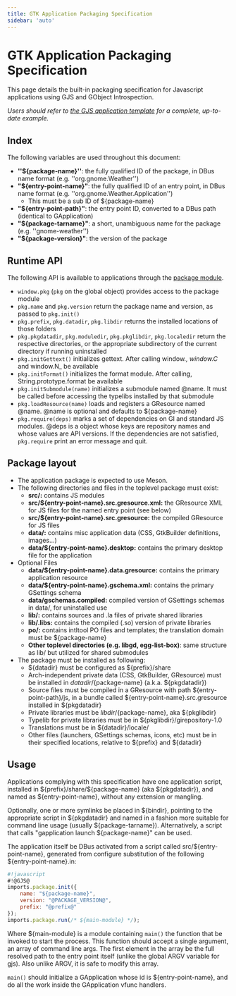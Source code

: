 ```yaml
---
title: GTK Application Packaging Specification
sidebar: 'auto'
---
```

# GTK Application Packaging Specification

This page details the built-in packaging specification for Javascript applications using GJS and GObject Introspection.

*Users should refer to [the GJS application template](https://github.com/gcampax/gtk-js-app) for a complete, up-to-date example.*

## Index

The following variables are used throughout this document:

* **''${package-name}''**: the fully qualified ID of the package, in DBus name format (e.g. ''org.gnome.Weather'')
* **"${entry-point-name}"**: the fully qualified ID of an entry point, in DBus name format (e.g. ''org.gnome.Weather.Application'')
  * This must be a sub ID of ${package-name}
* **"${entry-point-path}"**: the entry point ID, converted to a DBus path (identical to GApplication)
* **"${package-tarname}"**: a short, unambiguous name for the package (e.g. ''gnome-weather'')
* **"${package-version}"**: the version of the package

##  Runtime API

The following API is available to applications through the [package module](https://gitlab.gnome.org/GNOME/gjs/-/blob/master/doc/Package/Specification.md).

 * `window.pkg` (`pkg` on the global object) provides access to the package module
 * `pkg.name` and `pkg.version` return the package name and version, as passed to `pkg.init()`
 * `pkg.prefix`, `pkg.datadir`, `pkg.libdir` returns the installed locations of those folders
 * `pkg.pkgdatadir`, `pkg.moduledir`, `pkg.pkglibdir`, `pkg.localedir` return the respective directories, or the appropriate subdirectory of the current directory if running uninstalled
 * `pkg.initGettext()` initializes gettext. After calling window._, window.C_ and window.N_ be available
 * `pkg.initFormat()` initializes the format module. After calling, String.prototype.format be available
 * `pkg.initSubmodule(name)` initializes a submodule named @name. It must be called before accessing the typelibs installed by that submodule
 * `pkg.loadResource(name)` loads and registers a GResource named @name. @name is optional and defaults to ${package-name}
 * `pkg.require(deps)` marks a set of dependencies on GI and standard JS modules. @deps is a object whose keys are repository names and whose values are API versions. If the dependencies are not satisfied, `pkg.require` print an error message and quit.

##  Package layout

 * The application package is expected to use Meson.
 * The following directories and files in the toplevel package must exist:
   * **src/:** contains JS modules
   * **src/${entry-point-name}.src.gresource.xml:**  the GResource XML for JS files for the named entry point (see below)
   * **src/${entry-point-name}.src.gresource:** the compiled GResource for JS files
   * **data/:** contains misc application data (CSS, GtkBuilder definitions, images...)
   * **data/${entry-point-name}.desktop:** contains the primary desktop file for the application
 * Optional Files
   * **data/${entry-point-name}.data.gresource:** contains the primary application resource
   * **data/${entry-point-name}.gschema.xml:** contains the primary GSettings schema
   * **data/gschemas.compiled:** compiled version of GSettings schemas in data/, for uninstalled use
   * **lib/:** contains sources and .la files of private shared libraries
   * **lib/.libs:** contains the compiled (.so) version of private libraries
   * **po/:** contains intltool PO files and templates; the translation domain must be ${package-name}
   * **Other toplevel directories (e.g. libgd,  egg-list-box)**: same structure as lib/ but utilized for shared submodules
 * The package must be installed as following:
   * ${datadir} must be configured as ${prefix}/share
   * Arch-independent private data (CSS, GtkBuilder, GResource) must be installed in ${datadir}/${package-name} (a.k.a. ${pkgdatadir})
   * Source files must be compiled in a GResource with path ${entry-point-path}/js, in a bundle called ${entry-point-name}.src.gresource installed in ${pkgdatadir}
   * Private libraries must be ${libdir}/${package-name}, aka \${pkglibdir}
   * Typelib for private libraries must be in ${pkglibdir}/girepository-1.0
   * Translations must be in ${datadir}/locale/
   * Other files (launchers, GSettings schemas, icons, etc) must be in their specified locations, relative to ${prefix} and ${datadir}

## Usage

Applications complying with this specification have one application script, installed in \${prefix}/share/\${package-name} (aka ${pkgdatadir}), and named as ${entry-point-name}, without any extension or mangling.

Optionally, one or more symlinks be placed in ${bindir}, pointing to the appropriate script in ${pkgdatadir} and named in a fashion more suitable for command line usage (usually ${package-tarname}). Alternatively, a script that calls "gapplication launch ${package-name}" can be used.

The application itself be DBus activated from a script called src/\${entry-point-name}, generated from configure substitution of the following
\${entry-point-name}.in:

```js
#!javascript
#!@GJS@
imports.package.init({
    name: "${package-name}",
    version: "@PACKAGE_VERSION@",
    prefix: "@prefix@"
});
imports.package.run(/* ${main-module} */);
```

Where ${main-module} is a module containing `main()` the function that be invoked to start the process. This function should accept a single argument, an array of command line args. The first element in the array be the full resolved path to the entry point itself (unlike the global ARGV variable for gjs). Also unlike ARGV, it is safe to modify this array.

`main()` should initialize a GApplication whose id is ${entry-point-name}, and do all the work inside the GApplication vfunc handlers.



